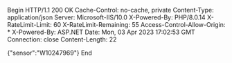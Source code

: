 


Begin
HTTP/1.1 200 OK
Cache-Control: no-cache, private
Content-Type: application/json
Server: Microsoft-IIS/10.0
X-Powered-By: PHP/8.0.14
X-RateLimit-Limit: 60
X-RateLimit-Remaining: 55
Access-Control-Allow-Origin: *
X-Powered-By: ASP.NET
Date: Mon, 03 Apr 2023 17:02:53 GMT
Connection: close
Content-Length: 22

{"sensor":"W10247969"}
End